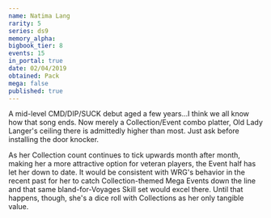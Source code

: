 ```yaml
---
name: Natima Lang
rarity: 5
series: ds9
memory_alpha:
bigbook_tier: 8
events: 15
in_portal: true
date: 02/04/2019
obtained: Pack
mega: false
published: true
---
```


A mid-level CMD/DIP/SUCK debut aged a few years...I think we all know how that song ends. Now merely a Collection/Event combo platter, Old Lady Langer's ceiling there is admittedly higher than most. Just ask before installing the door knocker.

As her Collection count continues to tick upwards month after month, making her a more attractive option for veteran players, the Event half has let her down to date. It would be consistent with WRG's behavior in the recent past for her to catch Collection-themed Mega Events down the line and that same bland-for-Voyages Skill set would excel there. Until that happens, though, she's a dice roll with Collections as her only tangible value.
